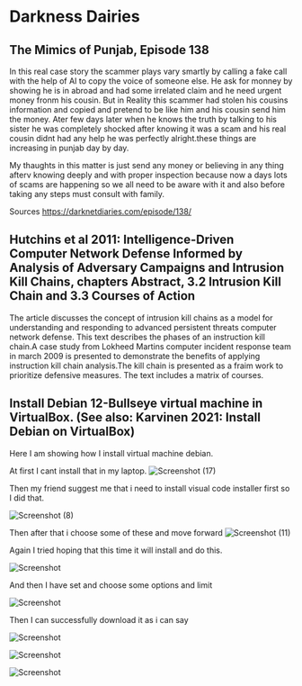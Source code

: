 # Darkness Dairies

## The Mimics of Punjab, Episode 138

In this real case story the scammer plays vary smartly by calling a fake call with the help of AI to copy the voice of someone else. He ask for monney by showing he is in abroad and had some irrelated claim and he need urgent money fronm his cousin. But in Reality this scammer had stolen his cousins information and copied and pretend to be like him and his cousin send him the money. Ater few days later when he knows the truth by talking to his sister he was completely shocked after knowing it was a scam and his real cousin didnt had any help he was perfectly alright.these things are increasing in punjab day by day.

My thaughts in this matter is just send any money or believing in any thing afterv knowing deeply and with proper inspection because now a days lots of scams are happening so we all need to be aware with it and also before taking any steps must consult with family.

Sources
https://darknetdiaries.com/episode/138/

## Hutchins et al 2011: Intelligence-Driven Computer Network Defense Informed by Analysis of Adversary Campaigns and Intrusion Kill Chains, chapters Abstract, 3.2 Intrusion Kill Chain and 3.3 Courses of Action

The article discusses the concept of intrusion kill chains as a model for understanding and responding to advanced persistent threats computer network defense. This text describes the phases of an instruction kill chain.A case study from Lokheed Martins computer incident response team in march 2009 is presented to demonstrate the benefits of applying instruction kill chain analysis.The kill chain is presented as a fraim work to prioritize defensive measures. The text includes a matrix of courses.

## Install Debian 12-Bullseye virtual machine in VirtualBox. (See also: Karvinen 2021: Install Debian on VirtualBox)
Here I am showing how I install virtual machine debian.

At first I cant install that in my laptop. 
![Screenshot (17)](https://github.com/bhe090/Information-security-Homework-1/assets/145444306/21e39e34-be66-4982-a0d8-7f9f5551cfcb)

Then my friend suggest me that i need to install visual code installer first so I did that.

![Screenshot (8)](https://github.com/bhe090/Information-security-Homework-1/assets/145444306/dbcb6db6-81bf-4b7e-8c4a-f1b3aa72900e)

Then after that i choose some of these and move forward
![Screenshot (11)](https://github.com/bhe090/Information-security-Homework-1/assets/145444306/0625da39-083f-4dd7-9cd3-4d634873c7c8)

Again I tried hoping that this time it will install and do this.

![Screenshot](![path/to/your/screenshot.png](file:///c%253A/Users/resmi/Pictures/Screenshots/Screenshot%2520%252812%2529.png))

And then I have set and choose some options and limit

![Screenshot](![path/to/your/screenshot.png](file:///c%253A/Users/resmi/Pictures/Screenshots/Screenshot%2520%252815%2529.png))

Then I can successfully download it as i can say

![Screenshot](![path/to/your/screenshot.png](file:///c%253A/Users/resmi/Pictures/Screenshots/Screenshot%2520%252816%2529.png))

![Screenshot](![path/to/your/screenshot.png](file:///c%253A/Users/resmi/Pictures/Screenshots/Screenshot%2520%252819%2529.png))

![Screenshot](!(file:///c%253A/Users/resmi/Pictures/Screenshots/Screenshot%2520%252817%2529.png))




